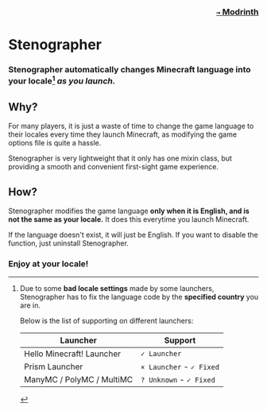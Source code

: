 ### <p align=right>[`→` Modrinth](https://modrinth.com/mod/stenographer)</p>

# Stenographer

### Stenographer automatically changes Minecraft language into your locale[^locale] *as you launch.*

## Why?

For many players, it is just a waste of time to change the game language to their locales every time they launch Minecraft, as modifying the game options file is quite a hassle.

Stenographer is very lightweight that it only has one mixin class, but providing a smooth and convenient first-sight game experience.

## How?

Stenographer modifies the game language **only when it is English, and is not the same as your locale.** It does this everytime you launch Minecraft.

If the language doesn't exist, it will just be English. If you want to disable the function, just uninstall Stenographer.

### Enjoy at your locale!

[^locale]: Due to some **bad locale settings** made by some launchers, Stenographer has to fix the language code by the **specified country** you are in.

    Below is the list of supporting on different launchers:

    | Launcher                  | Support                  |
    |---------------------------|--------------------------|
    | Hello Minecraft! Launcher | `✓ Launcher`             |
    | Prism Launcher            | `× Launcher` - `✓ Fixed` |
    | ManyMC / PolyMC / MultiMC | `? Unknown` - `✓ Fixed`  |
